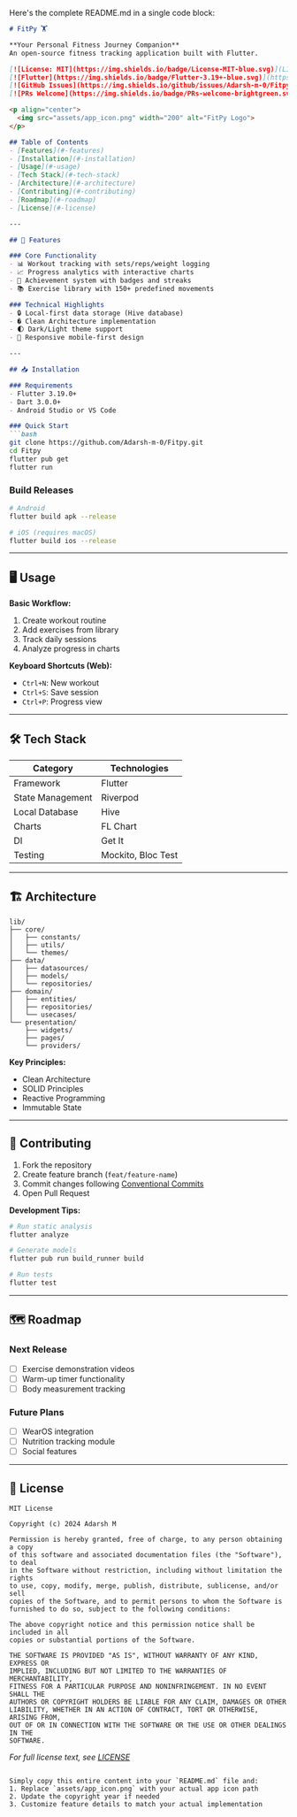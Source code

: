 Here's the complete README.md in a single code block:

```markdown
# FitPy 🏋️

**Your Personal Fitness Journey Companion**  
An open-source fitness tracking application built with Flutter.

[![License: MIT](https://img.shields.io/badge/License-MIT-blue.svg)](LICENSE)
[![Flutter](https://img.shields.io/badge/Flutter-3.19+-blue.svg)](https://flutter.dev)
[![GitHub Issues](https://img.shields.io/github/issues/Adarsh-m-0/Fitpy)](https://github.com/Adarsh-m-0/Fitpy/issues)
[![PRs Welcome](https://img.shields.io/badge/PRs-welcome-brightgreen.svg)](CONTRIBUTING.md)

<p align="center">
  <img src="assets/app_icon.png" width="200" alt="FitPy Logo">
</p>

## Table of Contents
- [Features](#-features)
- [Installation](#-installation)
- [Usage](#-usage)
- [Tech Stack](#-tech-stack)
- [Architecture](#-architecture)
- [Contributing](#-contributing)
- [Roadmap](#-roadmap)
- [License](#-license)

---

## 🚀 Features

### Core Functionality
- 📊 Workout tracking with sets/reps/weight logging
- 📈 Progress analytics with interactive charts
- 🏅 Achievement system with badges and streaks
- 📚 Exercise library with 150+ predefined movements

### Technical Highlights
- 🔒 Local-first data storage (Hive database)
- � Clean Architecture implementation
- 🌓 Dark/Light theme support
- 📱 Responsive mobile-first design

---

## 📥 Installation

### Requirements
- Flutter 3.19.0+
- Dart 3.0.0+
- Android Studio or VS Code

### Quick Start
```bash
git clone https://github.com/Adarsh-m-0/Fitpy.git
cd Fitpy
flutter pub get
flutter run
```

### Build Releases
```bash
# Android
flutter build apk --release

# iOS (requires macOS)
flutter build ios --release
```

---

## 🖥️ Usage

**Basic Workflow:**
1. Create workout routine
2. Add exercises from library
3. Track daily sessions
4. Analyze progress in charts

**Keyboard Shortcuts (Web):**
- `Ctrl+N`: New workout
- `Ctrl+S`: Save session
- `Ctrl+P`: Progress view

---

## 🛠 Tech Stack

| Category          | Technologies                          |
|-------------------|---------------------------------------|
| Framework         | Flutter                              |
| State Management  | Riverpod                             |
| Local Database    | Hive                                |
| Charts            | FL Chart                            |
| DI                | Get It                              |
| Testing           | Mockito, Bloc Test                 |

---

## 🏗 Architecture

```
lib/
├── core/
│   ├── constants/
│   ├── utils/
│   └── themes/
├── data/
│   ├── datasources/
│   ├── models/
│   └── repositories/
├── domain/
│   ├── entities/
│   ├── repositories/
│   └── usecases/
└── presentation/
    ├── widgets/
    ├── pages/
    └── providers/
```

**Key Principles:**
- Clean Architecture
- SOLID Principles
- Reactive Programming
- Immutable State

---

## 🤝 Contributing

1. Fork the repository
2. Create feature branch (`feat/feature-name`)
3. Commit changes following [Conventional Commits](https://www.conventionalcommits.org/)
4. Open Pull Request

**Development Tips:**
```bash
# Run static analysis
flutter analyze

# Generate models
flutter pub run build_runner build

# Run tests
flutter test
```

---

## 🗺 Roadmap

### Next Release
- [ ] Exercise demonstration videos
- [ ] Warm-up timer functionality
- [ ] Body measurement tracking

### Future Plans
- [ ] WearOS integration
- [ ] Nutrition tracking module
- [ ] Social features

---

## 📜 License

```text
MIT License

Copyright (c) 2024 Adarsh M

Permission is hereby granted, free of charge, to any person obtaining a copy
of this software and associated documentation files (the "Software"), to deal
in the Software without restriction, including without limitation the rights
to use, copy, modify, merge, publish, distribute, sublicense, and/or sell
copies of the Software, and to permit persons to whom the Software is
furnished to do so, subject to the following conditions:

The above copyright notice and this permission notice shall be included in all
copies or substantial portions of the Software.

THE SOFTWARE IS PROVIDED "AS IS", WITHOUT WARRANTY OF ANY KIND, EXPRESS OR
IMPLIED, INCLUDING BUT NOT LIMITED TO THE WARRANTIES OF MERCHANTABILITY,
FITNESS FOR A PARTICULAR PURPOSE AND NONINFRINGEMENT. IN NO EVENT SHALL THE
AUTHORS OR COPYRIGHT HOLDERS BE LIABLE FOR ANY CLAIM, DAMAGES OR OTHER
LIABILITY, WHETHER IN AN ACTION OF CONTRACT, TORT OR OTHERWISE, ARISING FROM,
OUT OF OR IN CONNECTION WITH THE SOFTWARE OR THE USE OR OTHER DEALINGS IN THE
SOFTWARE.
```

_For full license text, see [LICENSE](LICENSE)_
```

Simply copy this entire content into your `README.md` file and:
1. Replace `assets/app_icon.png` with your actual app icon path
2. Update the copyright year if needed
3. Customize feature details to match your actual implementation
